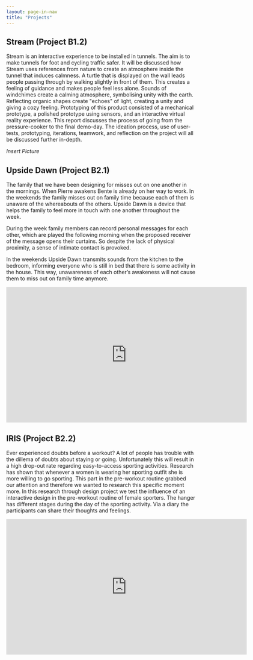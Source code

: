 ```yaml
---
layout: page-in-nav
title: "Projects"
---
```


## Stream (Project B1.2)

Stream is an interactive experience to be installed in tunnels. The aim is to make tunnels for foot and cycling traffic safer. It will be discussed how Stream uses references from nature to create an atmosphere inside the tunnel that induces calmness. A turtle that is displayed on the wall leads people passing through by walking slightly in front of them. This creates a feeling of guidance and makes people feel less alone. Sounds of windchimes create a calming atmosphere, symbolising unity with the earth. Reflecting organic shapes create "echoes" of light, creating a unity and giving a cozy feeling. Prototyping of this product consisted of a mechanical prototype, a polished prototype using sensors, and an interactive virtual reality experience. This report discusses the process of going from the pressure-cooker to the final demo-day. The ideation process, use of user-tests, prototyping, iterations, teamwork, and reflection on the project will all be discussed further in-depth.

_Insert Picture_

## Upside Dawn (Project B2.1)

The family that we have been designing for misses out on one another in the mornings. When Pierre awakens Bente is already on her way to work. In the weekends the family misses out on family time because each of them is unaware of the whereabouts of the others. Upside Dawn is a device that helps the family to feel more in touch with one another throughout the week. 

During the week family members can record personal messages for each other, which are played the following morning when the proposed receiver of the message opens their curtains. So despite the lack of physical proximity, a sense of intimate contact is provoked.

In the weekends Upside Dawn transmits sounds from the kitchen to the bedroom, informing everyone who is still in bed that there is some activity in the house. This way, unawareness of each other’s awakeness will not cause them to miss out on family time anymore.

<iframe title="vimeo-player" src="https://player.vimeo.com/video/309119084" width="640" height="360" frameborder="0" allowfullscreen></iframe>



## IRIS (Project B2.2)

Ever experienced doubts before a workout? A lot of people has trouble with the dillema of doubts about staying or going. Unfortunately this will result in a high drop-out rate regarding easy-to-access sporting activities. Research has shown that whenever a women is wearing her sporting outfit she is more willing to go sporting. This part in the pre-workout routine grabbed our attention and therefore
we wanted to research this specific moment more. In this research through design project we test the influence of an interactive design in the pre-workout routine of female sporters. The hanger has different stages during the day of the sporting activity. Via a diary the participants can share their thoughts and feelings.

<iframe title="vimeo-player" src="https://player.vimeo.com/video/429599349" width="640" height="360" frameborder="0" allowfullscreen></iframe>
